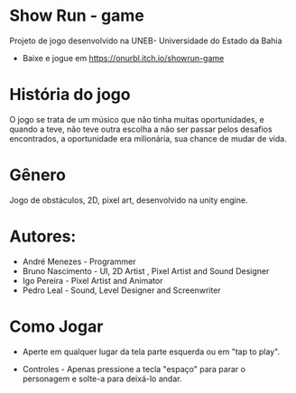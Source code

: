 # Show Run - game
Projeto de jogo desenvolvido na UNEB- Universidade do Estado da Bahia
-  Baixe e jogue em https://onurbl.itch.io/showrun-game
# História do jogo
O jogo se trata de um músico que não tinha muitas oportunidades, e quando a teve, não teve outra escolha a não ser passar pelos desafios encontrados, a oportunidade era milionária, sua chance de mudar de vida.

# Gênero
Jogo de obstáculos, 2D, pixel art, desenvolvido na unity engine.


# Autores: 
-  André Menezes - Programmer
-  Bruno Nascimento -  UI, 2D Artist , Pixel Artist and Sound Designer
-  Igo Pereira -  Pixel Artist and Animator
-  Pedro Leal -  Sound, Level Designer and Screenwriter

# Como Jogar
-  Aperte em qualquer lugar da tela parte esquerda ou em "tap to play".

-  Controles - Apenas pressione a tecla "espaço" para parar o personagem e solte-a para deixá-lo andar.
